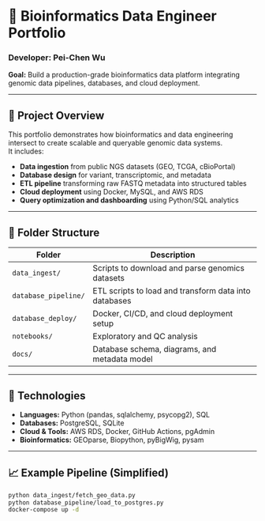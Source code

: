 # 🧬 Bioinformatics Data Engineer Portfolio

### Developer: Pei-Chen Wu  
**Goal:** Build a production-grade bioinformatics data platform integrating genomic data pipelines, databases, and cloud deployment.

---

## 🚀 Project Overview
This portfolio demonstrates how bioinformatics and data engineering intersect to create scalable and queryable genomic data systems.  
It includes:
- **Data ingestion** from public NGS datasets (GEO, TCGA, cBioPortal)
- **Database design** for variant, transcriptomic, and metadata
- **ETL pipeline** transforming raw FASTQ metadata into structured tables
- **Cloud deployment** using Docker, MySQL, and AWS RDS
- **Query optimization and dashboarding** using Python/SQL analytics

---

## 🧩 Folder Structure
| Folder | Description |
|---------|-------------|
| `data_ingest/` | Scripts to download and parse genomics datasets |
| `database_pipeline/` | ETL scripts to load and transform data into databases |
| `database_deploy/` | Docker, CI/CD, and cloud deployment setup |
| `notebooks/` | Exploratory and QC analysis |
| `docs/` | Database schema, diagrams, and metadata model |

---

## 🧠 Technologies
- **Languages:** Python (pandas, sqlalchemy, psycopg2), SQL  
- **Databases:** PostgreSQL, SQLite  
- **Cloud & Tools:** AWS RDS, Docker, GitHub Actions, pgAdmin  
- **Bioinformatics:** GEOparse, Biopython, pyBigWig, pysam  

---

## 📈 Example Pipeline (Simplified)
```bash
python data_ingest/fetch_geo_data.py
python database_pipeline/load_to_postgres.py
docker-compose up -d

